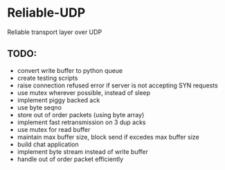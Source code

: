 # Reliable-UDP
Reliable transport layer over UDP


## TODO:
- convert write buffer to python queue
- create testing scripts
- raise connection refused error if server is not accepting SYN requests
- use mutex wherever possible, instead of sleep
- implement piggy backed ack
- use byte seqno
- store out of order packets (using byte array)
- implement fast retransmission on 3 dup acks
- use mutex for read buffer
- maintain max buffer size, block send if excedes max buffer size
- build chat application
- implement byte stream instead of write buffer
- handle out of order packet efficiently